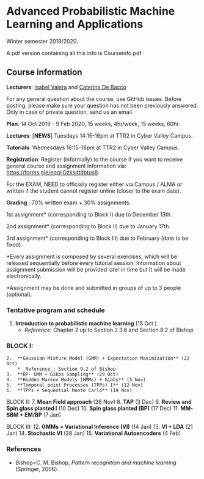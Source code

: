 
# Advanced Probabilistic Machine Learning and Applications

  Winter semester 2019/2020.
  
  A pdf version containing all this info is Courseinfo.pdf

## Course information
**Lecturers**:  [Isabel Valera](https://ivaleram.github.io/) and [Caterina De Bacco](https://www.cdebacco.com/)

For any general question about the course, use GitHub issues. Before posting, please make sure your question has not been previously answered. Only in case of private question, send us an email. 

**Plan**:  14 Oct 2019 - 9 Feb 2020, 15 weeks, 4hr/week, 15 weeks, 60hr.  

**Lectures**:  [__**NEWS**__] Tuesdays 14:15-16pm at TTR2 in Cyber Valley Campus.   

**Tutorials**: Wednesdays 16:15-18pm  at TTR2 in Cyber Valley Campus.   

**Registration**: Register (informally) to the course if you want to receive general course and assignment information via:  https://forms.gle/eqqijGzksdtdbtus8

For the EXAM, NEED to officially register  either via Campus / ALMA or written if the student cannot register online (closer to the exam date).  

**Grading** : 70\% written exam + 30\% assignments.   

1st assignment* (corresponding to Block I) due to December 13th.

2nd assignment* (corresponding to Block II) due to January 17th.

3rd assignment* (corresponding to Block III) due to February (date to be fixed).

*Every assignment is composed by several exercises, which will be released sequentially before every tutorial session. Information about assignment submission will be provided later in time but It will be made electronically. 

*Assignment may be done and submitted in groups of up to 3 people (optional). 

### Tentative program and schedule

 1.  **Introduction to probabilistic machine learning** (15 Oct ) 
     * _Reference_: Chapter 2 up to Section 2.3.6 and Section 8.2 of Bishop

### BLOCK I:	
	2.  **Gaussian Mixture Model (GMM) + Expectation Maximization** (22 Oct) 
    	* _Reference_: Section 9.2 of Bishop 
	3.  **DP- GMM + Gibbs Sampling** (29 Oct)
	4.  **Hidden Markov Models (HMMs) + Gibbs** (5 Nov) 
	5.  **Temporal point Processes (TPPs) I** (12 Nov) 
	6.  **TPPs + Sequential Monte Carlo** (19 Nov) 

BLOCK II:
7.  **Mean Field approach** (26 Nov)
8.  **TAP** (3 Dec)
9.  **Review and Spin glass planted I** (10 Dec)
10. **Spin glass planted (BP)** (17 Dec)
11. **MM-SBM + EM/BP**  (7 Jan)

BLOCK III:
12. **GMMs + Variational Inference (VI)** (14 Jan)
13. **VI + LDA** (21 Jan)
14. **Stochastic VI** (28 Jan)
15. **Variational Autoencoders** (4 Feb)
    

### References

* Bishop=C. M. Bishop, _Pattern recognition and machine learning_ (Springer, 2006).

